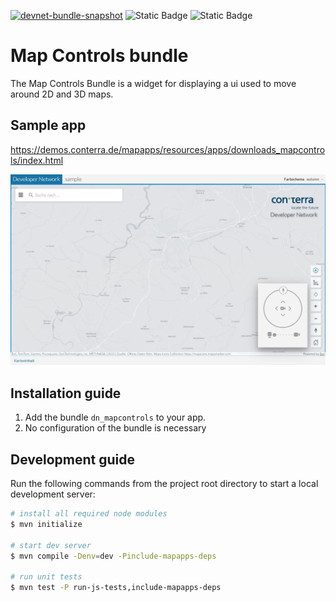 [![devnet-bundle-snapshot](https://github.com/conterra/mapapps-map-controls/actions/workflows/devnet-bundle-snapshot.yml/badge.svg)](https://github.com/conterra/mapapps-map-controls/actions/workflows/devnet-bundle-snapshot.yml)
![Static Badge](https://img.shields.io/badge/requires_map.apps-4.18.0-e5e5e5?labelColor=%233E464F&logoColor=%23e5e5e5)
![Static Badge](https://img.shields.io/badge/tested_for_map.apps-4.18.2-%20?labelColor=%233E464F&color=%232FC050)
# Map Controls bundle
The Map Controls Bundle is a widget for displaying a ui used to move around 2D and 3D maps.

## Sample app
https://demos.conterra.de/mapapps/resources/apps/downloads_mapcontrols/index.html

![Screenshot App](https://github.com/conterra/mapapps-map-controls/blob/main/screenshot.JPG)

## Installation guide
1. Add the bundle `dn_mapcontrols` to your app.
2. No configuration of the bundle is necessary

## Development guide
Run the following commands from the project root directory to start a local development server:

```bash
# install all required node modules
$ mvn initialize

# start dev server
$ mvn compile -Denv=dev -Pinclude-mapapps-deps

# run unit tests
$ mvn test -P run-js-tests,include-mapapps-deps
```
